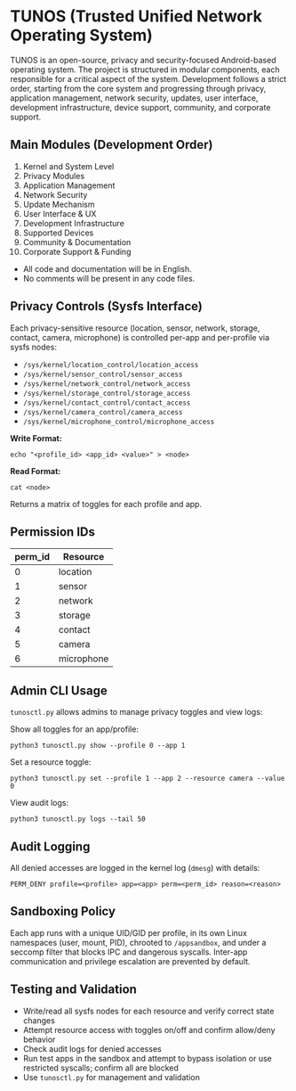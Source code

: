 # TUNOS (Trusted Unified Network Operating System)

TUNOS is an open-source, privacy and security-focused Android-based operating system. The project is structured in modular components, each responsible for a critical aspect of the system. Development follows a strict order, starting from the core system and progressing through privacy, application management, network security, updates, user interface, development infrastructure, device support, community, and corporate support.

## Main Modules (Development Order)
1. Kernel and System Level
2. Privacy Modules
3. Application Management
4. Network Security
5. Update Mechanism
6. User Interface & UX
7. Development Infrastructure
8. Supported Devices
9. Community & Documentation
10. Corporate Support & Funding

- All code and documentation will be in English.
- No comments will be present in any code files. 

## Privacy Controls (Sysfs Interface)

Each privacy-sensitive resource (location, sensor, network, storage, contact, camera, microphone) is controlled per-app and per-profile via sysfs nodes:

- `/sys/kernel/location_control/location_access`
- `/sys/kernel/sensor_control/sensor_access`
- `/sys/kernel/network_control/network_access`
- `/sys/kernel/storage_control/storage_access`
- `/sys/kernel/contact_control/contact_access`
- `/sys/kernel/camera_control/camera_access`
- `/sys/kernel/microphone_control/microphone_access`

**Write Format:**
```
echo "<profile_id> <app_id> <value>" > <node>
```
**Read Format:**
```
cat <node>
```
Returns a matrix of toggles for each profile and app.

## Permission IDs

| perm_id | Resource     |
|---------|--------------|
| 0       | location     |
| 1       | sensor       |
| 2       | network      |
| 3       | storage      |
| 4       | contact      |
| 5       | camera       |
| 6       | microphone   |

## Admin CLI Usage

`tunosctl.py` allows admins to manage privacy toggles and view logs:

Show all toggles for an app/profile:
```
python3 tunosctl.py show --profile 0 --app 1
```
Set a resource toggle:
```
python3 tunosctl.py set --profile 1 --app 2 --resource camera --value 0
```
View audit logs:
```
python3 tunosctl.py logs --tail 50
```

## Audit Logging

All denied accesses are logged in the kernel log (`dmesg`) with details:
```
PERM_DENY profile=<profile> app=<app> perm=<perm_id> reason=<reason>
```

## Sandboxing Policy

Each app runs with a unique UID/GID per profile, in its own Linux namespaces (user, mount, PID), chrooted to `/appsandbox`, and under a seccomp filter that blocks IPC and dangerous syscalls. Inter-app communication and privilege escalation are prevented by default.

## Testing and Validation

- Write/read all sysfs nodes for each resource and verify correct state changes
- Attempt resource access with toggles on/off and confirm allow/deny behavior
- Check audit logs for denied accesses
- Run test apps in the sandbox and attempt to bypass isolation or use restricted syscalls; confirm all are blocked
- Use `tunosctl.py` for management and validation